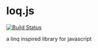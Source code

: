 # loq.js

[![Build Status](https://travis-ci.org/biggyspender/loq.svg?branch=master)](https://travis-ci.org/biggyspender/loq)

a linq inspired library for javascript